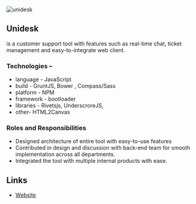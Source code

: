 ![unidesk](https://user-images.githubusercontent.com/5462166/127459423-217816b3-c302-43b2-9586-468b0f7c77a4.png)
## Unidesk 
is a customer support tool with features such as real-time chat, ticket management and easy-to-integrate web client. 
### Technologies – 
* language - JavaScript 
* build - GruntJS, Bower , Compass/Sass
* platform - NPM 
* framework - bootloader
* libraries - Rivetsjs, UnderscroreJS, 
* other- HTML2Canvas
### Roles and Responsibilities
* Designed architecture of entire tool with easy-to-use features
* Contributed in design and discussion with back-end team for smooth implementation across all departments.
* Integrated the tool with multiple internal products with ease.

## Links
* [Website](https://unicommerce.com/)
